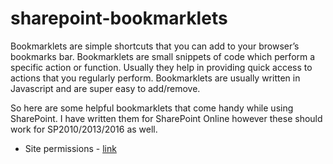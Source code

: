 # sharepoint-bookmarklets
Bookmarklets are simple shortcuts that you can add to your browser’s bookmarks bar.
Bookmarklets are small snippets of code which perform a specific action or function.
Usually they help in providing quick access to actions that you regularly perform.
Bookmarklets are usually written in Javascript and are super easy to add/remove.

So here are some helpful bookmarklets that come handy while using SharePoint.
I have written them for SharePoint Online however these should work for SP2010/2013/2016 as well.

* Site permissions - [link](SharePoint-bookmarklet-Site-Permissions)
